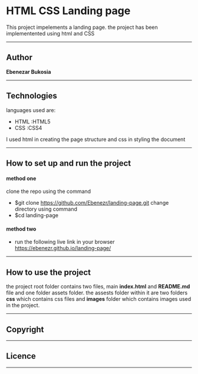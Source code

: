 # HTML CSS Landing page

This project impelements a landing page.
the project has been implementented using html and CSS
***
## Author 

**Ebenezar Bukosia**
***
## Technologies

languages used are: 
- HTML :HTML5
- CSS :CSS4

I used html in creating the page structure and css in styling the document
*** 
## How to set up and run the project
#### method one
clone the repo using the command
- $git clone https://github.com/Ebenezr/landing-page.git
change directory using command
- $cd landing-page

#### method two
 - run the following live link in your browser 
    https://ebenezr.github.io/landing-page/
***
## How to use the project

the project root folder contains two files, main **index.html** and **README.md** file and one folder assets folder. the assests folder within it are two folders **css** which contains css files and **images** folder which contains images used in the project.
***
## Copyright


***
## Licence


***